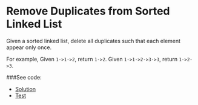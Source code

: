 # Remove Duplicates from Sorted Linked List

Given a sorted linked list, delete all duplicates such that each element appear only once.

For example,
Given `1->1->2`, return `1->2`.
Given `1->1->2->3->3`, return `1->2->3`.

###See code:
- [Solution](./__init__.py)
- [Test](./test.py)